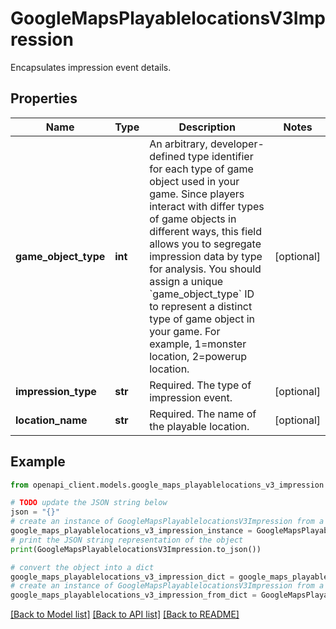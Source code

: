 # GoogleMapsPlayablelocationsV3Impression

Encapsulates impression event details.

## Properties

Name | Type | Description | Notes
------------ | ------------- | ------------- | -------------
**game_object_type** | **int** | An arbitrary, developer-defined type identifier for each type of game object used in your game. Since players interact with differ types of game objects in different ways, this field allows you to segregate impression data by type for analysis. You should assign a unique &#x60;game_object_type&#x60; ID to represent a distinct type of game object in your game. For example, 1&#x3D;monster location, 2&#x3D;powerup location. | [optional] 
**impression_type** | **str** | Required. The type of impression event. | [optional] 
**location_name** | **str** | Required. The name of the playable location. | [optional] 

## Example

```python
from openapi_client.models.google_maps_playablelocations_v3_impression import GoogleMapsPlayablelocationsV3Impression

# TODO update the JSON string below
json = "{}"
# create an instance of GoogleMapsPlayablelocationsV3Impression from a JSON string
google_maps_playablelocations_v3_impression_instance = GoogleMapsPlayablelocationsV3Impression.from_json(json)
# print the JSON string representation of the object
print(GoogleMapsPlayablelocationsV3Impression.to_json())

# convert the object into a dict
google_maps_playablelocations_v3_impression_dict = google_maps_playablelocations_v3_impression_instance.to_dict()
# create an instance of GoogleMapsPlayablelocationsV3Impression from a dict
google_maps_playablelocations_v3_impression_from_dict = GoogleMapsPlayablelocationsV3Impression.from_dict(google_maps_playablelocations_v3_impression_dict)
```
[[Back to Model list]](../README.md#documentation-for-models) [[Back to API list]](../README.md#documentation-for-api-endpoints) [[Back to README]](../README.md)


